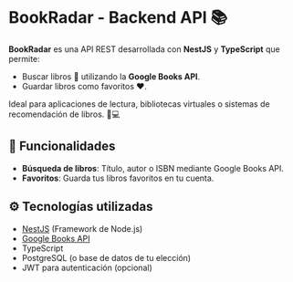 # BookRadar - Backend API 📚

**BookRadar** es una API REST desarrollada con **NestJS** y **TypeScript** que permite:
- Buscar libros 📖 utilizando la **Google Books API**.
- Guardar libros como favoritos ❤️.

Ideal para aplicaciones de lectura, bibliotecas virtuales o sistemas de recomendación de libros. 📱💻

## 🚀 Funcionalidades
- **Búsqueda de libros**: Título, autor o ISBN mediante Google Books API.
- **Favoritos**: Guarda tus libros favoritos en tu cuenta.

## ⚙️ Tecnologías utilizadas
- [NestJS](https://nestjs.com/) (Framework de Node.js)
- [Google Books API](https://developers.google.com/books)
- TypeScript
- PostgreSQL (o base de datos de tu elección)
- JWT para autenticación (opcional)
